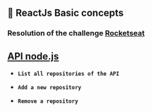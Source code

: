 ## :rocket: ReactJs Basic concepts

### Resolution of the challenge **[Rocketseat](https://github.com/rocketseat-education/bootcamp-gostack-desafios/tree/master/desafio-conceitos-reactjs)**

## **[API node.js](https://github.com/anfb/gostack-template-conceitos-nodejs)**

- **`List all repositories of the API`**

- **`Add a new repository`**

- **`Remove a repository`**